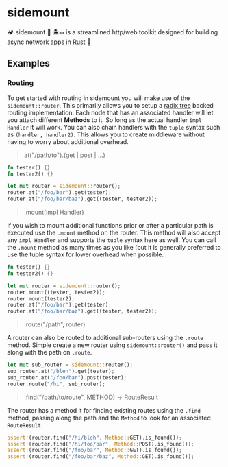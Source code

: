 # sidemount
🏕 sidemount 🤿 🏝⏛ is a streamlined http/web toolkit designed for building async network apps in Rust 🦀

## Examples

### Routing

To get started with routing in sidemount you will make use of the `sidemount::router`. This primarily allows you to setup a [radix tree](https://en.wikipedia.org/wiki/Radix_tree) backed routing implementation. Each node that has an associated handler will let you attach different **Methods** to it. So long as the actual handler `impl Handler` it will work. You can also chain handlers with the `tuple` syntax such as `(handler, handler2)`. This allows you to create middleware without having to worry about additional overhead.

> at("/path/to").(get | post | ...)

```rust
fn tester() {}
fn tester2() {}

let mut router = sidemount::router();
router.at("/foo/bar").get(tester);
router.at("/foo/bar/baz").get((tester, tester2));
```

> .mount(impl Handler)

If you wish to mount additional functions prior or after a particular path is executed use the `.mount` method on the router. This method will also accept any `impl Handler` and supports the `tuple` syntax here as well. You can call the `.mount` method as many times as you like (but it is generally preferred to use the tuple syntax for lower overhead when possible.

```rust
fn tester() {}
fn tester2() {}

let mut router = sidemount::router();
router.mount((tester, tester2));
router.mount(tester2);
router.at("/foo/bar").get(tester);
router.at("/foo/bar/baz").get((tester, tester2));
```

> .route("/path", router)

A router can also be routed to additional sub-routers using the `.route` method. Simple create a new router using `sidemount::router()` and pass it along with the path on `.route`.

```rust
let mut sub_router = sidemount::router();
sub_router.at("/bleh").get(tester);
sub_router.at("/foo/bar").post(tester);
router.route("/hi", sub_router);

```

> .find("/path/to/route", METHOD) -> RouteResult

The router has a method it for finding existing routes using the `.find` method, passing along the path and the `Method` to look for an associated `RouteResult`.

```rust
assert!(router.find("/hi/bleh", Method::GET).is_found());
assert!(router.find("/hi/foo/bar", Method::POST).is_found());
assert!(router.find("/foo/bar", Method::GET).is_found());
assert!(router.find("/foo/bar/baz", Method::GET).is_found());
```

